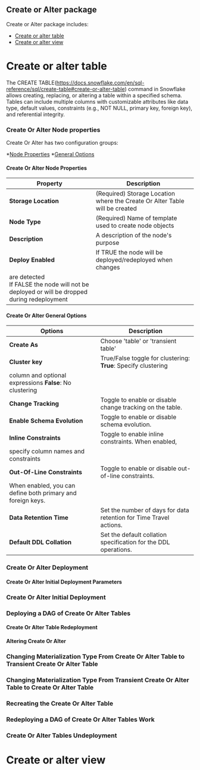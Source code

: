 ## Create or Alter package

Create or Alter package includes:
* [Create or alter table](#create-or-alter-table)
* [Create or alter view](#create-or-alter-view)

# Create or alter table

The CREATE TABLE(https://docs.snowflake.com/en/sql-reference/sql/create-table#create-or-alter-table) command in Snowflake allows creating, 
replacing, or altering a table within a specified schema. Tables can include multiple columns with customizable attributes like data type, 
default values, constraints (e.g., NOT NULL, primary key, foreign key), and referential integrity.


### Create Or Alter Node properties

Create Or Alter has two configuration groups: 

*[Node Properties](#create-or-alter-node-properties)
*[General Options](#create-or-alter-general-options)

#### Create Or Alter Node Properties

| **Property** | **Description** |
|--------------|-----------------|
| **Storage Location** | (Required) Storage Location where the Create Or Alter Table will be created |
| **Node Type** | (Required) Name of template used to create node objects |
| **Description** | A description of the node's purpose |
| **Deploy Enabled** | If TRUE the node will be deployed/redeployed when changes 
are detected<br/>If FALSE the node will not be deployed or will be dropped during redeployment |

#### Create Or Alter General Options

| **Options** | **Description** |
|-------------|-----------------|
| **Create As** | Choose 'table' or 'transient table' |
| **Cluster key** | True/False toggle for clustering: **True**: Specify clustering 
column and optional expressions **False**: No clustering |
| **Change Tracking** | Toggle to enable or disable change tracking on the table. |
| **Enable Schema Evolution** | Toggle to enable or disable schema evolution. |
| **Inline Constraints** | Toggle to enable inline constraints. When enabled, 
specify column names and constraints |
| **Out-Of-Line Constraints** | Toggle to enable or disable out-of-line constraints. 
When enabled, you can define both primary and foreign keys. |
| **Data Retention Time** | Set the number of days for data retention for Time Travel actions. |
| **Default DDL Collation** | Set the default collation specification for the DDL operations. |

### Create Or Alter Deployment

#### Create Or Alter Initial Deployment Parameters

### Create Or Alter Initial Deployment

### Deploying a DAG of Create Or Alter Tables

#### Create Or Alter Table Redeployment

#### Altering Create Or Alter

### Changing Materialization Type From Create Or Alter Table to Transient Create Or Alter Table

### Changing Materialization Type From Transient Create Or Alter Table to Create Or Alter Table

### Recreating the Create Or Alter Table

### Redeploying a DAG of Create Or Alter Tables Work

### Create Or Alter Tables Undeployment

# Create or alter view



